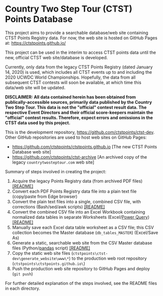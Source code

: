 # Country Two Step Tour (CTST) Points Database

This project aims to provide a searchable database/web site containing CTST Points Registry data. For now, the web site is hosted on GitHub Pages at: https://ctstpoints.github.io/

This project can be used in the interim to access CTST points data until the new, official CTST web site/database is developed.

Currently, only data from the legacy CTST Points Registry (dated January 14, 2020) is used, which includes all CTST events up to and including the 2020 UCWDC World Championships. Hopefully, the data from all subsequent CTST contests will soon be available, at which time this data/web site will be updated.

**DISCLAIMER: All data contained herein has been obtained from publically-accessible sources, primarily data published by the Country Two Step Tour. This data is not the "official" contest result data. The respective Event Directors and their official score-keepers maintain the "official" contest results. Therefore, expect errors and omissions in the CTST data used by this project.**

This is the development repository, https://github.com/ctstpoints/ctst-dev. Other GitHub repositories are used to host web sites on GitHub Pages:
- https://github.com/ctstpoints/ctstpoints.github.io [The new CTST Points Database web site]
- https://github.com/ctstpoints/ctst-archive [An archived copy of the legacy `countrytwosteptour.com` web site]

Summary of steps involved in creating the project:

1. Acquire the legacy Points Registry data (from archived PDF files) [[README]](archived_docs/README.md)
2. Convert each PDF Points Registry data file into a plain text file (copy/paste from Edge browser)
3. Convert the plain text files into a single, combined CSV file, with corrections (Bash/sed/awk scripts) [[README]](create_csv_from_archive/README.md)
4. Convert the combined CSV file into an Excel Workbook containing normalized data tables in separate Worksheets (Excel/[Power Query](https://learn.microsoft.com/en-us/power-query/power-query-what-is-power-query)) [[README]](create_db_tables/README.md)
5. Manually save each Excel data table worksheet as a CSV file; this CSV collection becomes the Master database (`db_tables_MASTER`) (Excel/Save As)
6. Generate a static, searchable web site from the CSV Master database files (Python/[pandas](https://pandas.pydata.org/) script) [[README]](generate_website/README.md)
7. Copy the static web site files (`ctstpoints\ctst-dev\generate_website\www\*`) to the production web root repository (`ctstpoints\ctstpoints.github.io\`)
8. Push the production web site repository to GitHub Pages and deploy (`git push`)

For further detailed explanation of the steps involved, see the README files in each directory.
